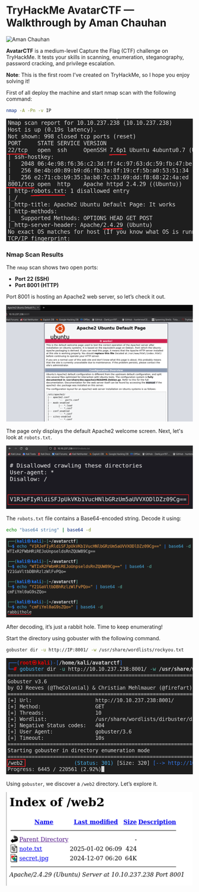 # TryHackMe AvatarCTF — Walkthrough by Aman Chauhan

![Aman Chauhan](https://miro.medium.com/v2/da:true/resize:fill:88:88/0*CxDs-Ddcy-01hGxi)

**AvatarCTF** is a medium-level Capture the Flag (CTF) challenge on TryHackMe. It tests your skills in scanning, enumeration, steganography, password cracking, and privilege escalation.

**Note**: This is the first room I’ve created on TryHackMe, so I hope you enjoy solving it!

First of all deploy the machine and start nmap scan with the following command:

```bash
nmap -A -Pn -v IP
```
![Key Generation](images/screenshot1.png)
### Nmap Scan Results

The `nmap` scan shows two open ports:

- **Port 22 (SSH)**
- **Port 8001 (HTTP)**

Port 8001 is hosting an Apache2 web server, so let’s check it out.

![Key Generation](images/screenshot2.png)

The page only displays the default Apache2 welcome screen. Next, let's look at `robots.txt`.

![Key Generation](images/screenshot3.png)

The `robots.txt` file contains a Base64-encoded string. Decode it using:

```bash
echo "base64 string" | base64 -d
```
![Key Generation](images/screenshot4.png)

After decoding, it’s just a rabbit hole. Time to keep enumerating!

Start the directory using gobuster with the following command.

```bash
gobuster dir -u http://IP:8001/ -w /usr/share/wordlists/rockyou.txt
```
![Key Generation](images/screenshot5.png)

Using `gobuster`, we discover a `/web2` directory. Let’s explore it.

![Key Generation](images/screenshot6.png)


